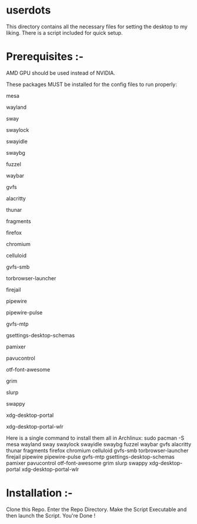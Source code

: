 # userdots
This directory contains all the necessary files for setting the desktop to my liking.
There is a script included for quick setup.

# Prerequisites :-
AMD GPU should be used instead of NVIDIA.

These packages MUST be installed for the config files to run properly:

mesa

wayland

sway

swaylock

swayidle

swaybg

fuzzel

waybar

gvfs

alacritty

thunar

fragments

firefox

chromium

celluloid

gvfs-smb

torbrowser-launcher

firejail

pipewire

pipewire-pulse

gvfs-mtp

gsettings-desktop-schemas

pamixer

pavucontrol

otf-font-awesome

grim

slurp

swappy

xdg-desktop-portal

xdg-desktop-portal-wlr

Here is a single command to install them all in Archlinux:
sudo pacman -S mesa wayland sway swaylock swayidle swaybg fuzzel waybar gvfs alacritty thunar fragments firefox chromium celluloid gvfs-smb torbrowser-launcher firejail pipewire pipewire-pulse gvfs-mtp gsettings-desktop-schemas pamixer pavucontrol otf-font-awesome grim slurp swappy xdg-desktop-portal xdg-desktop-portal-wlr

# Installation :-
Clone this Repo.
Enter the Repo Directory.
Make the Script Executable and then launch the Script.
You're Done !
